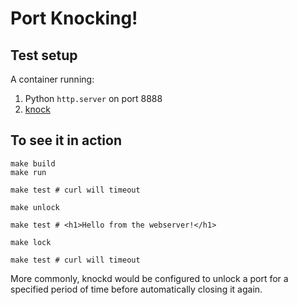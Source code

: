 # Port Knocking!

## Test setup

A container running:

1) Python `http.server` on port 8888
2) [knock](https://linux.die.net/man/1/knockd) 

## To see it in action

```
make build
make run

make test # curl will timeout

make unlock

make test # <h1>Hello from the webserver!</h1>

make lock

make test # curl will timeout
```

More commonly, knockd would be configured to unlock a port for a specified period of time before automatically closing it again.

